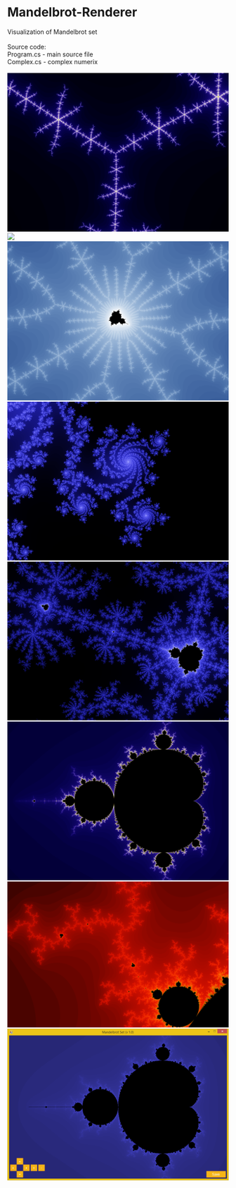 # Mandelbrot-Renderer
Visualization of Mandelbrot set<br/>
<br/>
Source code:<br/>
Program.cs - main source file<br/>
Complex.cs - complex numerix<br/>
<br/>
<img src='https://raw.githubusercontent.com/Gluschenko/Mandelbrot-Renderer/master/Demo/1.2/Fractal%20(11).png'/>
<img src='https://raw.githubusercontent.com/Gluschenko/Mandelbrot-Renderer/master/Demo/1.2/Fractal%20(13).png'/>
<img src='https://raw.githubusercontent.com/Gluschenko/Mandelbrot-Renderer/master/Demo/1.2/Fractal%20(12).png'/>
<img src='https://raw.githubusercontent.com/Gluschenko/Mandelbrot-Renderer/master/Demo/1.2/Fractal%20(14).png'/>
<img src='https://raw.githubusercontent.com/Gluschenko/Mandelbrot-Renderer/master/Demo/1.2/Fractal%20(15).png'/>
<img src='https://raw.githubusercontent.com/Gluschenko/Mandelbrot-Renderer/master/Demo/1.2/Fractal%20(16).png'/>
<img src='https://raw.githubusercontent.com/Gluschenko/Mandelbrot-Renderer/master/Demo/1.2/Fractal%20(7).png'/>
<img src='https://raw.githubusercontent.com/Gluschenko/Mandelbrot-Renderer/master/Demo/1.0/UI.png'/>
